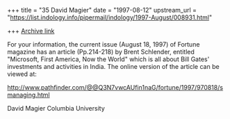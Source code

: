 +++
title = "35 David Magier"
date = "1997-08-12"
upstream_url = "https://list.indology.info/pipermail/indology/1997-August/008931.html"

+++
[Archive link](https://list.indology.info/pipermail/indology/1997-August/008931.html)

For your information, the current issue (August 18, 1997) of Fortune
magazine has an article (Pp.214-218) by Brent Schlender, entitled
"Microsoft, First America, Now the World" which is all about Bill
Gates' investments and activities in India. The online version of the
article can be viewed at:

http://www.pathfinder.com/@@Q3N7vwcAUfin1naG/fortune/1997/970818/smanaging.html

David Magier
Columbia University




